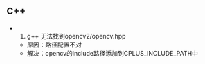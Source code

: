 C++
--------------
* 1. g++ 无法找到opencv2/opencv.hpp
  * 原因：路径配置不对
  * 解决：opencv的include路径添加到CPLUS_INCLUDE_PATH中
